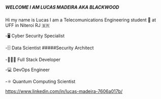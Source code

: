 #####	WELCOME I AM LUCAS MADEIRA AKA BLACKWOOD 
Hi my name is Lucas I am a Telecomunications Engineering student 📡 at UFF  in Niteroi RJ 🇧🇷

-🖥️ Cyber Security Specialist

-🗄️  Data Scientist 
    #####Security Architect

-🧑🏿‍💻 Full Stack Developer

-💻 DevOps Engineer

-⚛️ Quantum Computing Scientist

https://www.linkedin.com/in/lucas-madeira-7606a017b/
